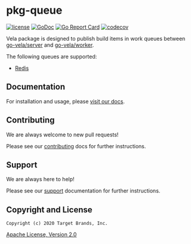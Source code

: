 # pkg-queue

[![license](https://img.shields.io/crates/l/gl.svg)](../LICENSE)
[![GoDoc](https://godoc.org/github.com/go-vela/pkg-queue?status.svg)](https://godoc.org/github.com/go-vela/pkg-queue)
[![Go Report Card](https://goreportcard.com/badge/go-vela/pkg-queue)](https://goreportcard.com/report/go-vela/pkg-queue)
[![codecov](https://codecov.io/gh/go-vela/pkg-queue/branch/master/graph/badge.svg)](https://codecov.io/gh/go-vela/pkg-queue)

Vela package is designed to publish build items in work queues between [go-vela/server](https://github.com/go-vela/server) and [go-vela/worker](https://github.com/go-vela/worker).

The following queues are supported:

* [Redis](https://docker.io/)

## Documentation

For installation and usage, please [visit our docs](https://go-vela.github.io/docs).

## Contributing

We are always welcome to new pull requests!

Please see our [contributing](CONTRIBUTING.md) docs for further instructions.

## Support

We are always here to help!

Please see our [support](SUPPORT.md) documentation for further instructions.

## Copyright and License

```
Copyright (c) 2020 Target Brands, Inc.
```

[Apache License, Version 2.0](http://www.apache.org/licenses/LICENSE-2.0)
